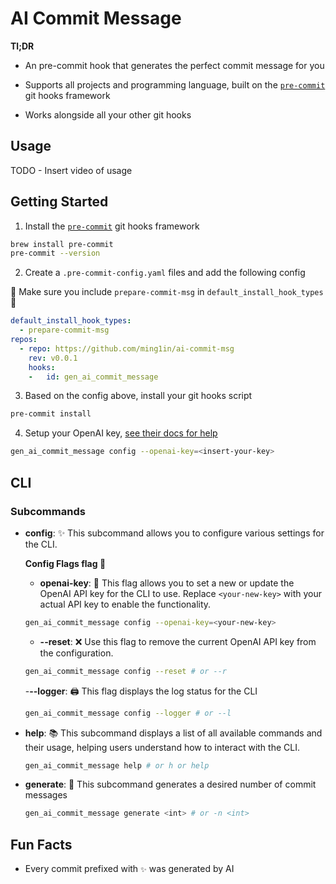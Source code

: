 # AI Commit Message

**Tl;DR**

- An pre-commit hook that generates the perfect commit message for you

- Supports all projects and programming language, built on the [`pre-commit`](https://pre-commit.com/) git hooks framework

- Works alongside all your other git hooks

## Usage

TODO - Insert video of usage

## Getting Started

1. Install the [`pre-commit`](https://pre-commit.com/) git hooks framework

```bash
brew install pre-commit
pre-commit --version 
```

2. Create a `.pre-commit-config.yaml` files and add the following config

🚨 Make sure you include `prepare-commit-msg` in `default_install_hook_types`🚨

```yaml
default_install_hook_types: 
  - prepare-commit-msg
repos:
  - repo: https://github.com/ming1in/ai-commit-msg
    rev: v0.0.1
    hooks:
    -   id: gen_ai_commit_message
```

3. Based on the config above, install your git hooks script

```bash
pre-commit install
```

4. Setup your OpenAI key, [see their docs for help](https://platform.openai.com/docs/quickstart)

```bash
gen_ai_commit_message config --openai-key=<insert-your-key>
```

## CLI

### Subcommands

- **config**: ✨
  This subcommand allows you to configure various settings for the CLI. 

  **Config Flags flag 🚩**

  - **openai-key**: 🔑
    This flag allows you to set a new or update the OpenAI API key for the CLI to use. Replace `<your-new-key>` with your actual API key to enable the functionality.

  ```bash
  gen_ai_commit_message config --openai-key=<your-new-key> 
  ```
  - **--reset**: ❌
  Use this flag to remove the current OpenAI API key from the configuration.

  ```bash
  gen_ai_commit_message config --reset # or --r
  ```

  -**--logger**: 🖨️
  This flag displays the log status for the CLI

  ```bash
  gen_ai_commit_message config --logger # or --l

  ```
- **help**: 📚
  This subcommand displays a list of all available commands and their usage, helping users understand how to interact with the CLI.

  ```bash
  gen_ai_commit_message help # or h or help
  ```

- **generate**: 🤖
  This subcommand generates a desired number of commit messages

  ```bash
  gen_ai_commit_message generate <int> # or -n <int>
  ```


## Fun Facts

- Every commit prefixed with `✨` was generated by AI

